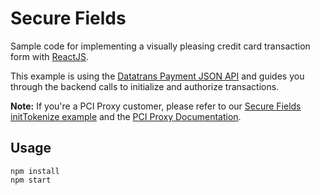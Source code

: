 # Secure Fields

Sample code for implementing a visually pleasing credit card transaction form with [ReactJS](https://reactjs.org/).

This example is using the [Datatrans Payment JSON API](https://api-reference.datatrans.ch/#tag/v1transactions) and guides you through the backend calls to initialize and authorize transactions.

**Note:** If you're a PCI Proxy customer, please refer to our [Secure Fields initTokenize example](../react-example-initTokenize/) and the [PCI Proxy Documentation](https://docs.pci-proxy.com/collect/secure-fields-js).

## Usage

```
npm install
npm start
```
